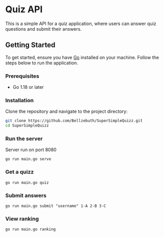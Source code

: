 # Quiz API

This is a simple API for a quiz application, where users can answer quiz questions and submit their answers.

## Getting Started

To get started, ensure you have [Go](https://golang.org/doc/install) installed on your machine. Follow the steps below to run the application.

### Prerequisites

- Go 1.18 or later

### Installation

Clone the repository and navigate to the project directory:

```bash
git clone https://github.com/Bellzebuth/SuperSimpleQuizz.git
cd SuperSimpleQuizz
```

### Run the server

Server run on port 8080

```
go run main.go serve
```

### Get a quizz

```
go run main.go quiz
```

### Submit answers

```
go run main.go submit "username" 1-A 2-B 3-C
```

### View ranking

```
go run main.go ranking

```
